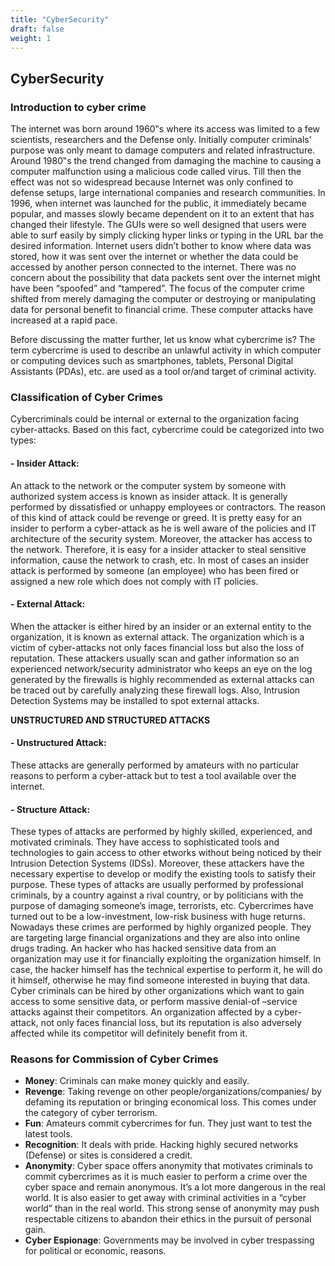 ```yaml
---
title: "CyberSecurity"
draft: false
weight: 1
---
```


## CyberSecurity

### Introduction to cyber crime

The internet was born around 1960‟s where its access was limited to a few scientists, researchers and the Defense only. Initially computer criminals’ purpose was only meant to damage computers and related infrastructure. Around 1980‟s the trend changed from damaging the machine to causing a computer malfunction using a malicious code called virus. Till then the effect was not so widespread because Internet was only confined to defense setups, large international companies and research communities. In 1996, when internet was launched for the public, it immediately became popular, and masses slowly became dependent on it to an extent that has changed their lifestyle. The GUIs were so well designed that users were able to surf easily by simply clicking hyper links or typing in the URL bar the desired information. Internet users didn’t bother to know where data was stored, how it was sent over the internet or whether the data could be accessed by another person connected to the internet. There was no concern about the possibility that data packets sent over the internet might have been “spoofed” and “tampered”. The focus of the computer crime shifted from merely damaging the computer or destroying or manipulating data for personal benefit to financial crime. These computer attacks have increased at a rapid pace.

Before discussing the matter further, let us know what cybercrime is? The term cybercrime is used to describe an unlawful activity in which computer or computing devices such as smartphones, tablets, Personal Digital Assistants (PDAs), etc. are used as a tool or/and target of criminal activity.

### Classification of Cyber Crimes 
Cybercriminals could be internal or external to the organization facing cyber-attacks. Based on this fact, cybercrime could be categorized into two types: 

#### - **Insider Attack**:
An attack to the network or the computer system by someone with authorized system access is known as insider attack. It is generally performed by dissatisfied or unhappy employees or contractors. The reason of this kind of attack could be revenge or greed. It is pretty easy for an insider to perform a cyber-attack as he is well aware of the policies and IT architecture of the security system. Moreover, the attacker has access to the network. Therefore, it is easy for a insider attacker to steal sensitive information, cause the network to crash, etc. In most of cases an insider attack is performed by someone (an employee) who has been fired or assigned a new role which does not comply with IT policies.

#### - **External Attack**:
When the attacker is either hired by an insider or an external entity to the organization, it is known as external attack. The organization which is a victim of cyber-attacks not only faces financial loss but also the loss of reputation. These attackers usually scan and gather information so an experienced network/security administrator who keeps an eye on the log generated by the firewalls is highly recommended as external attacks can be traced out by carefully analyzing these firewall logs.  Also, Intrusion Detection Systems may be installed to spot external attacks.

**UNSTRUCTURED AND STRUCTURED ATTACKS**

#### - **Unstructured Attack**:
These attacks are generally performed by amateurs with no particular reasons to perform a cyber-attack but to test a tool available over the internet.

#### - **Structure Attack**:
These types of attacks are performed by highly skilled, experienced, and motivated criminals. They have access to sophisticated tools and technologies to gain access to other etworks without being noticed by their Intrusion Detection Systems (IDSs). Moreover, these attackers have the necessary expertise to develop or modify the existing tools to satisfy their purpose. These types of attacks are usually performed by professional criminals, by a country against a rival country, or by politicians with the purpose of damaging someone’s image, terrorists, etc. Cybercrimes have turned out to be a low-investment, low-risk business with huge returns. Nowadays these crimes are performed by highly organized people. They are targeting large financial organizations and they are also into online drugs trading. An hacker who has hacked sensitive data from an organization may use it for financially exploiting the organization himself. In case, the hacker himself has the technical expertise to perform it, he will do it himself, otherwise he may find someone interested in buying that data. Cyber criminals can be hired by other organizations which want to gain access to some sensitive data, or perform massive denial-of –service attacks against their competitors. An organization affected by a cyber-attack, not only faces financial loss, but its reputation is also adversely affected while its competitor will definitely benefit from it.

### Reasons for Commission of Cyber Crimes

- **Money**: Criminals can make money quickly and easily. 
- **Revenge**: Taking revenge on other people/organizations/companies/ by defaming its reputation or bringing economical loss. This comes under the category of cyber terrorism. 
- **Fun**: Amateurs commit cybercrimes for fun. They just want to test the latest tools.
- **Recognition**: It deals with pride. Hacking highly secured networks (Defense) or sites is considered a credit. 
- **Anonymity**: Cyber space offers anonymity that motivates criminals to commit cybercrimes as it is much easier to perform a crime over the cyber space and remain anonymous. It’s a lot more dangerous in the real world. It is also easier to get away with criminal activities in a “cyber world” than in the real world. This strong sense of anonymity may push respectable citizens to abandon their ethics in the pursuit of personal gain. 
- **Cyber Espionage**: Governments may be involved in cyber trespassing for political or economic, reasons.

